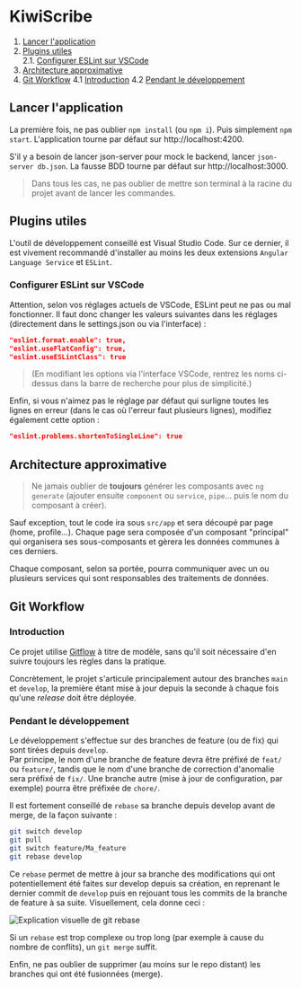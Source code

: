 # KiwiScribe

1. [Lancer l'application](#lancer-lapplication)
2. [Plugins utiles](#plugins-utiles)\
    2.1. [Configurer ESLint sur VSCode](#configurer-eslint-sur-vscode)
3. [Architecture approximative](#architecture-approximative)
4. [Git Workflow](#git-workflow)
    4.1 [Introduction](#introduction)
    4.2 [Pendant le développement](#pendant-le-développement)

## Lancer l'application

La première fois, ne pas oublier `npm install` (ou `npm i`). Puis simplement `npm start`. L'application tourne par défaut sur http://localhost:4200.

S'il y a besoin de lancer json-server pour mock le backend, lancer `json-server db.json`. La fausse BDD tourne par défaut sur http://localhost:3000.

> Dans tous les cas, ne pas oublier de mettre son terminal à la racine du projet avant de lancer les commandes.

## Plugins utiles

L'outil de développement conseillé est Visual Studio Code. Sur ce dernier, il est vivement recommandé d'installer au moins les deux extensions `Angular Language Service` et `ESLint`.

### Configurer ESLint sur VSCode

Attention, selon vos réglages actuels de VSCode, ESLint peut ne pas ou mal fonctionner. Il faut donc changer les valeurs suivantes dans les réglages (directement dans le settings.json ou via l'interface) :

```json
"eslint.format.enable": true,
"eslint.useFlatConfig": true,
"eslint.useESLintClass": true
```

> (En modifiant les options via l'interface VSCode, rentrez les noms ci-dessus dans la barre de recherche pour plus de simplicité.)

Enfin, si vous n'aimez pas le réglage par défaut qui surligne toutes les lignes en erreur (dans le cas où l'erreur faut plusieurs lignes), modifiez également cette option :

```json
"eslint.problems.shortenToSingleLine": true
```

## Architecture approximative

> Ne jamais oublier de **toujours** générer les composants avec `ng generate` (ajouter ensuite `component` ou `service`, `pipe`... puis le nom du composant à créer).

Sauf exception, tout le code ira sous `src/app` et sera découpé par page (home, profile...). Chaque page sera composée d'un composant "principal" qui organisera ses sous-composants et gèrera les données communes à ces derniers.

Chaque composant, selon sa portée, pourra communiquer avec un ou plusieurs services qui sont responsables des traitements de données.

## Git Workflow

### Introduction

Ce projet utilise [Gitflow](https://www.atlassian.com/git/tutorials/comparing-workflows/gitflow-workflow) à titre de modèle, sans qu'il soit nécessaire d'en suivre toujours les règles dans la pratique.

Concrètement, le projet s'articule principalement autour des branches `main` et `develop`, la première étant mise à jour depuis la seconde à chaque fois qu'une *release* doit être déployée.

### Pendant le développement

Le développement s'effectue sur des branches de feature (ou de fix) qui sont tirées depuis `develop`. \
Par principe, le nom d'une branche de feature devra être préfixé de `feat/` ou `feature/`, tandis que le nom d'une branche de correction d'anomalie sera préfixé de `fix/`. Une branche autre (mise à jour de configuration, par exemple) pourra être préfixée de `chore/`.

Il est fortement conseillé de `rebase` sa branche depuis develop avant de merge, de la façon suivante :

```bash
git switch develop
git pull
git switch feature/Ma_feature
git rebase develop
```

Ce `rebase` permet de mettre à jour sa branche des modifications qui ont potentiellement été faites sur develop depuis sa création, en reprenant le dernier commit de `develop` puis en rejouant tous les commits de la branche de feature à sa suite. Visuellement, cela donne ceci :

![Explication visuelle de git rebase](https://wac-cdn.atlassian.com/dam/jcr:4e576671-1b7f-43db-afb5-cf8db8df8e4a/01%20What%20is%20git%20rebase.svg?cdnVersion=2777)

Si un `rebase` est trop complexe ou trop long (par exemple à cause du nombre de conflits), un `git merge` suffit.

Enfin, ne pas oublier de supprimer (au moins sur le repo distant) les branches qui ont été fusionnées (merge).